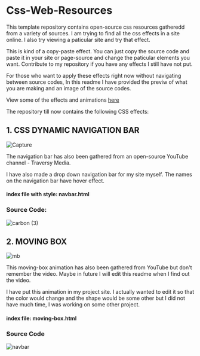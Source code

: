 # Css-Web-Resources


This template repository contains open-source css resources gatheredd from a variety of sources. I am trying to find all the css effects in a site online. I also try viewing a paticular site and try that effect. 
 
This is kind of a copy-paste effect. You can just copy the source code and paste it in your site or page-source and change the paticular elements you want. Contribute to my repository if you have any effects I still have not put. 

For those who want to apply these effects right now without navigating between source codes, In this readme I have  provided the previw of what you are making and an image of the source codes.

View some of the effects and animations [here](https://projects-aryankapoor.netlify.app/)

The repository till now contains the following CSS effects:



## 1. CSS DYNAMIC NAVIGATION BAR
![Capture](https://user-images.githubusercontent.com/64773763/91126876-a7b62f00-e6c2-11ea-8d8d-db7b3787db2d.JPG)

The navigation bar has also been gathered from an open-source YouTube channel - Traversy Media.

I have also made a drop down navigation bar for my site myself. 
The names on the navigation bar have hover effect.
#### index file with style: navbar.html

### Source Code:
![carbon (3)](https://user-images.githubusercontent.com/64773763/91127166-535f7f00-e6c3-11ea-9020-afb283b829b4.png)


## 2. MOVING BOX 
![mb](https://user-images.githubusercontent.com/64773763/91146456-8cecb600-e6d4-11ea-82cc-fb917cf61a7c.JPG)

This moving-box animation has also been gathered from YouTube but don't remember the video. Maybe in future I will edit this readme when I find out the video.

I have put this animation in my project site.
I actually wanted to edit it so that the color would change and the shape would be some other but I did not have much time, I was working on some other project.
#### index file: moving-box.html

### Source Code
![navbar](https://user-images.githubusercontent.com/64773763/91128975-d0d8be80-e6c6-11ea-98c9-e2b6021330f7.png)



